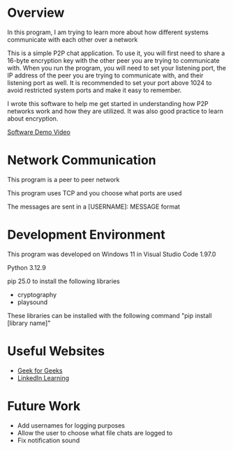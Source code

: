 # Overview

In this program, I am trying to learn more about how different systems communicate with each other over a network

This is a simple P2P chat application. To use it, you will first need to share a 16-byte encryption key with the other peer you are trying to communicate with. When you run the program, you will need to set your listening port, the IP address of the peer you are trying to communicate with, and their listening port as well. It is recommended to set your port above 1024 to avoid restricted system ports and make it easy to remember.

I wrote this software to help me get started in understanding how P2P networks work and how they are utilized. It was also good practice to learn about encryption.

[Software Demo Video](https://youtu.be/kYtKPsOaiUQ)

# Network Communication

This program is a peer to peer network

This program uses TCP and you choose what ports are used

The messages are sent in a [USERNAME]: MESSAGE format

# Development Environment

This program was developed on Windows 11 in Visual Studio Code 1.97.0

Python 3.12.9

pip 25.0 to install the following libraries
- cryptography
- playsound

These libraries can be installed with the following command "pip install [library name]"

# Useful Websites

* [Geek for Geeks](https://www.geeksforgeeks.org/)
* [LinkedIn Learning](https://www.linkedin.com/learning)

# Future Work

* Add usernames for logging purposes
* Allow the user to choose what file chats are logged to
* Fix notification sound
